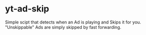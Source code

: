 # yt-ad-skip

Simple scipt that detects when an Ad is playing and Skips it for you. "Unskippable" Ads are simply skipped by fast forwarding.
